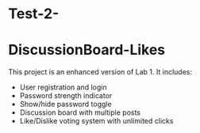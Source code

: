# Test-2-
# DiscussionBoard-Likes

This project is an enhanced version of Lab 1. It includes:

-  User registration and login
-  Password strength indicator
-  Show/hide password toggle
-  Discussion board with multiple posts
-  Like/Dislike voting system with unlimited clicks
